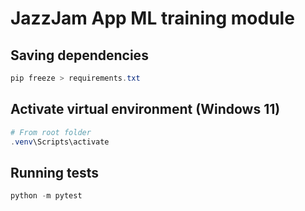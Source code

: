 # JazzJam App ML training module

## Saving dependencies

```powershell
pip freeze > requirements.txt
```

## Activate virtual environment (Windows 11)

```powershell
# From root folder
.venv\Scripts\activate
```

## Running tests

```powershell
python -m pytest
```
